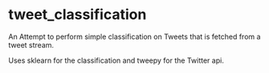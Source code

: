 tweet_classification <WIP>
====================
An Attempt to perform simple classification on Tweets that is fetched from a tweet stream. 

Uses sklearn for the classification and tweepy for the Twitter api.
